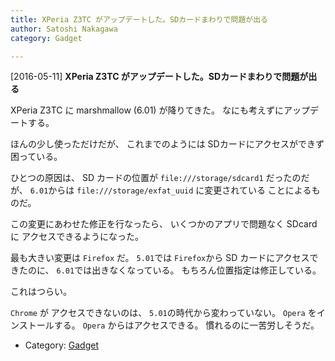 ```yaml
---
title: XPeria Z3TC がアップデートした。SDカードまわりで問題が出る
author: Satoshi Nakagawa
category: Gadget

---
```


[2016-05-11] **XPeria Z3TC がアップデートした。SDカードまわりで問題が出る** 

 XPeria Z3TC に marshmallow (6.01) が降りてきた。
なにも考えずにアップデートする。

 ほんの少し使っただけだが、
これまでのようには
SDカードにアクセスができず困っている。

 ひとつの原因は、
SD カードの位置が
`file:///storage/sdcard1` だったのだが、
`6.01`からは
`file:///storage/exfat_uuid` に変更されている
ことによるものだ。

 この変更にあわせた修正を行なったら、
いくつかのアプリで問題なく SDcard に
アクセスできるようになった。

 最も大きい変更は `Firefox` だ。
`5.01`では `Firefox`から
SD カードにアクセスできたのに、
`6.01`では出きなくなっている。
もちろん位置指定は修正している。

 これはつらい。

 `Chrome` が 
アクセスできないのは、
`5.01`の時代から変わっていない。
`Opera` をインストールする。
`Opera` からはアクセスできる。
慣れるのに一苦労しそうだ。

- Category: [Gadget](https://merapano.github.io/categories.html#Gadget)

